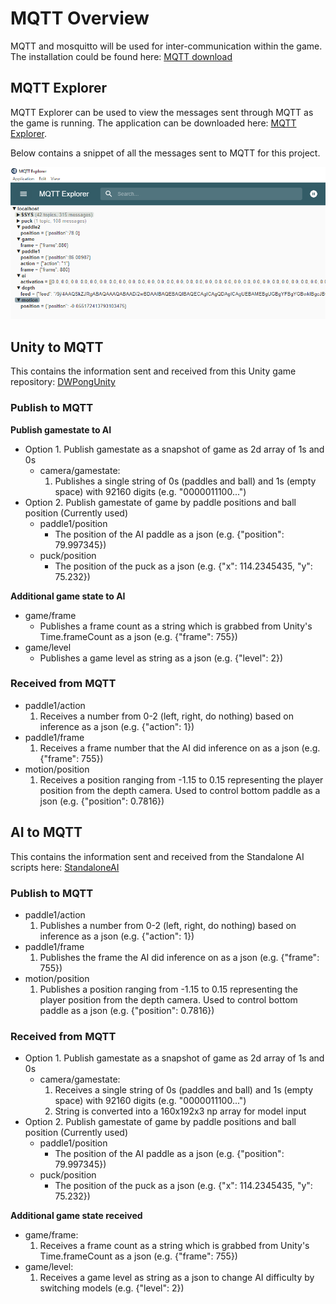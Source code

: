 # MQTT Overview

 MQTT and mosquitto will be used for inter-communication within the game. The installation could be found here: [MQTT download](https://mosquitto.org/download/)
 
## MQTT Explorer
MQTT Explorer can be used to view the messages sent through MQTT as the game is running. The application can be downloaded here: [MQTT Explorer](http://mqtt-explorer.com/).

Below contains a snippet of all the messages sent to MQTT for this project.

![img](mqtt_explorer.PNG)

## Unity to MQTT
This contains the information sent and received from this Unity game repository: [DWPongUnity](https://github.com/dangnicholas/DWPongUnity)

### Publish to MQTT
**Publish gamestate to AI**
- Option 1. Publish gamestate as a snapshot of game as 2d array of 1s and 0s
   - camera/gamestate: 
      1. Publishes a single string of 0s (paddles and ball) and 1s (empty space) with 92160 digits (e.g. "0000011100...")
- Option 2. Publish gamestate of game by paddle positions and ball position (Currently used)
   - paddle1/position
      - The position of the AI paddle as a json (e.g. {"position": 79.997345})
   - puck/position
      - The position of the puck as a json (e.g. {"x": 114.2345435, "y": 75.232})

**Additional game state to AI**
- game/frame
   - Publishes a frame count as a string which is grabbed from Unity's Time.frameCount as a json (e.g. {"frame": 755})
- game/level
   - Publishes a game level as string as a json (e.g. {"level": 2})

### Received from MQTT
- paddle1/action
   1. Receives a number from 0-2 (left, right, do nothing) based on inference as a json (e.g. {"action": 1})
- paddle1/frame
   1. Receives a frame number that the AI did inference on as a json (e.g. {"frame": 755})
- motion/position
   1. Receives a position ranging from -1.15 to 0.15 representing the player position from the depth camera. Used to control bottom paddle as a json (e.g. {"position":  0.7816})


## AI to MQTT
This contains the information sent and received from the Standalone AI scripts here: [StandaloneAI](https://github.com/dangnicholas/DWPongUnity/tree/main/StandaloneAI/exhibit)

### Publish to MQTT
- paddle1/action
   1. Publishes a number from 0-2 (left, right, do nothing) based on inference as a json (e.g. {"action": 1})
- paddle1/frame
   1. Publishes the frame the AI did inference on as a json (e.g. {"frame": 755})
- motion/position
   1. Publishes a position ranging from -1.15 to 0.15 representing the player position from the depth camera. Used to control bottom paddle as a json (e.g. {"position":  0.7816})
        
### Received from MQTT
- Option 1. Publish gamestate as a snapshot of game as 2d array of 1s and 0s
     - camera/gamestate: 
        1. Receives a single string of 0s (paddles and ball) and 1s (empty space) with 92160 digits (e.g. "0000011100...")
        2. String is converted into a 160x192x3 np array for model input
- Option 2. Publish gamestate of game by paddle positions and ball position (Currently used)
   - paddle1/position
      - The position of the AI paddle as a json (e.g. {"position": 79.997345})
   - puck/position
      - The position of the puck as a json (e.g. {"x": 114.2345435, "y": 75.232}) 

**Additional game state received**  
   - game/frame:
      1. Receives a frame count as a string which is grabbed from Unity's Time.frameCount as a json (e.g. {"frame": 755})
   - game/level:
      1. Receives a game level as string as a json to change AI difficulty by switching models (e.g. {"level": 2})

